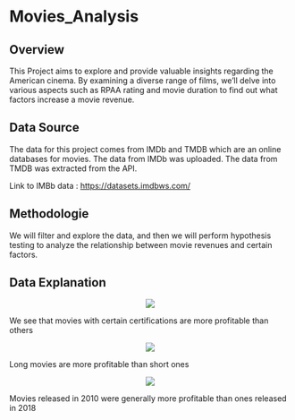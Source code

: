 # Movies_Analysis

## Overview
This Project aims to explore and provide valuable insights regarding the American cinema. By examining a diverse range of films, we’ll delve into various aspects such as RPAA rating and movie duration to find out what factors increase a movie revenue.

## Data Source
The data for this project comes from IMDb and TMDB which are an online databases for movies. The data from IMDb was uploaded. The data from TMDB was extracted from the API.

Link to IMBb data : https://datasets.imdbws.com/

## Methodologie
We will filter and explore the data, and then we will perform hypothesis testing to analyze the relationship between movie revenues and certain factors.

## Data Explanation
<p align = "center"> 
  <img src = "https://github.com/Mahdi-Kriaa/Movies_Analysis/blob/main/Images/revenue_vs_certifcation.png">
</p>

We see that movies with certain certifications are more profitable than others

<p align = "center"> 
  <img src = "https://github.com/Mahdi-Kriaa/Movies_Analysis/blob/main/Images/revenue_vs_duration.png">
</p>

Long movies are more profitable than short ones

<p align = "center"> 
  <img src = "https://github.com/Mahdi-Kriaa/Movies_Analysis/blob/main/Images/revenue_vs_release_year.png">
</p>

Movies released in 2010 were generally more profitable than ones released in 2018